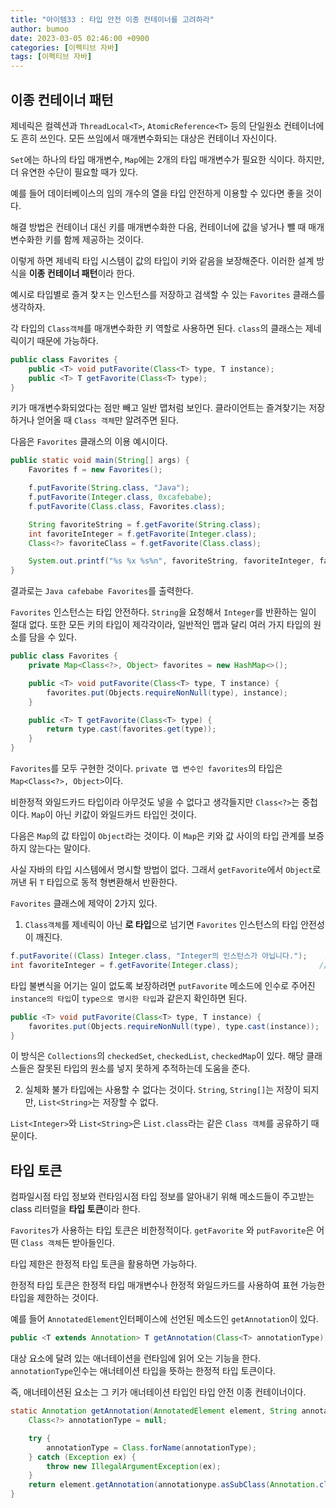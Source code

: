 ```yaml
---
title: "아이템33 : 타입 안전 이종 컨테이너를 고려하라"
author: bumoo
date: 2023-03-05 02:46:00 +0900
categories: [이펙티브 자바]
tags: [이펙티브 자바]
---
```


## 이종 컨테이너 패턴

제네릭은 컬렉션과 `ThreadLocal<T>`, `AtomicReference<T>` 등의 단일원소 컨테이너에도 흔히 쓰인다.
모든 쓰임에서 매개변수화되는 대상은 컨테이너 자신이다.

`Set`에는 하나의 타입 매개변수, `Map`에는 2개의 타입 매개변수가 필요한 식이다.
하지만, 더 유연한 수단이 필요할 때가 있다.

예를 들어 데이터베이스의 임의 개수의 열을 타입 안전하게 이용할 수 있다면 좋을 것이다.

해결 방법은 컨테이너 대신 키를 매개변수화한 다음, 컨테이너에 값을 넣거나 뺄 때 매개변수화한 키를 함께 제공하는 것이다.

이렇게 하면 제네릭 타입 시스템이 값의 타입이 키와 같음을 보장해준다. 이러한 설계 방식을 **이종 컨테이너 패턴**이라 한다.

예시로 타입별로 즐겨 찿ㅈ는 인스턴스를 저장하고 검색할 수 있는 `Favorites` 클래스를 생각하자.

각 타입의 `Class객체`를 매개변수화한 키 역할로 사용하면 된다. `class`의 클래스는 제네릭이기 때문에 가능하다.

```java
public class Favorites {
    public <T> void putFavorite(Class<T> type, T instance);
    public <T> T getFavorite(Class<T> type);
}
```
키가 매개변수화되었다는 점만 빼고 일반 맵처럼 보인다. 클라이언트는 즐겨찾기는 저장하거나 얻어올 때 `Class 객체`만 알려주면 된다.

다음은 `Favorites` 클래스의 이용 예시이다.

```java
public static void main(String[] args) {
    Favorites f = new Favorites();

    f.putFavorite(String.class, "Java");
    f.putFavorite(Integer.class, 0xcafebabe);
    f.putFavorite(Class.class, Favorites.class);

    String favoriteString = f.getFavorite(String.class);
    int favoriteInteger = f.getFavorite(Integer.class);
    Class<?> favoriteClass = f.getFavorite(Class.class);

    System.out.printf("%s %x %s%n", favoriteString, favoriteInteger, favoriteClass.getName());
}
```

결과로는 `Java cafebabe Favorites`를 출력한다. 

`Favorites` 인스턴스는 타입 안전하다. `String`을 요청해서 `Integer`를 반환하는 일이 절대 없다.
또한 모든 키의 타입이 제각각이라, 일반적인 맵과 달리 여러 가지 타입의 원소를 담을 수 있다.

```java
public class Favorites {
    private Map<Class<?>, Object> favorites = new HashMap<>();

    public <T> void putFavorite(Class<T> type, T instance) {
        favorites.put(Objects.requireNonNull(type), instance);
    }

    public <T> T getFavorite(Class<T> type) {
        return type.cast(favorites.get(type));
    }
}
```
`Favorites`를 모두 구현한 것이다. 
`private 맵 변수인 favorites`의 타입은 `Map<Class<?>, Object>`이다.

비한정적 와일드카드 타입이라 아무것도 넣을 수 없다고 생각들지만 `Class<?>`는 중첩이다.
`Map`이 아닌 키값이 와일드카드 타입인 것이다.

다음은 `Map`의 값 타입이 `Object`라는 것이다. 이 `Map`은 키와 값 사이의 타입 관계를 보증하지 않는다는 말이다.

사실 자바의 타입 시스템에서 명시할 방법이 없다.
그래서 `getFavorite`에서 `Object`로 꺼낸 뒤 `T` 타입으로 동적 형변환해서 반환한다.

`Favorites` 클래스에 제약이 2가지 있다.
1. `Class객체`를 제네릭이 아닌 **로 타입**으로 넘기면 `Favorites` 인스턴스의 타입 안전성이 깨진다.
```java
f.putFavorite((Class) Integer.class, "Integer의 인스턴스가 아닙니다.");    // 정상 동작
int favoriteInteger = f.getFavorite(Integer.class);                  // ClassCastException
```

타입 불변식을 어기는 일이 없도록 보장하려면 `putFavorite` 메소드에 인수로 주어진 `instance의 타입`이 `type으로 명시한 타입`과 같은지 확인하면 된다.
```java
public <T> void putFavorite(Class<T> type, T instance) {
    favorites.put(Objects.requireNonNull(type), type.cast(instance));
}
```
이 방식은 `Collections`의 `checkedSet`, `checkedList`, `checkedMap`이 있다. 해당 클래스들은 잘못된 타입의 원소를 넣지 못하게 추적하는데 도움을 준다.

2. 실체화 불가 타입에는 사용할 수 없다는 것이다.
`String`, `String[]`는 저장이 되지만, `List<String>`는 저장할 수 없다. 

`List<Integer>`와 `List<String>`은 `List.class`라는 같은 `Class 객체`를 공유하기 때문이다.

## 타입 토큰

컴파일시점 타입 정보와 런타임시점 타입 정보를 알아내기 위해 메소드들이 주고받는 class 리터럴을 **타입 토큰**이라 한다.

`Favorites`가 사용하는 타입 토큰은 비한정적이다. `getFavorite` 와 `putFavorite`은 어떤 `Class 객체`든 받아들인다.

타입 제한은 한정적 타입 토큰을 활용하면 가능하다.

한정적 타입 토큰은 한정적 타입 매개변수나 한정적 와일드카드를 사용하여 표현 가능한 타입을 제한하는 것이다.

예를 들어 `AnnotatedElement`인터페이스에 선언된 메소드인 `getAnnotation`이 있다.

```java
public <T extends Annotation> T getAnnotation(Class<T> annotationType);
```
대상 요소에 달려 있는 애너테이션을 런타임에 읽어 오는 기능을 한다. `annotationType`인수는 애너테이션 타입을 뜻하는 한정적 타입 토큰이다.

즉, 애너테이션된 요소는 그 키가 애너테이션 타입인 타입 안전 이종 컨테이너이다.

```java
static Annotation getAnnotation(AnnotatedElement element, String annotationType) {
    Class<?> annotationType = null;

    try {
        annotationType = Class.forName(annotationType);
    } catch (Exception ex) {
        throw new IllegalArgumentException(ex);
    }
    return element.getAnnotation(annotationype.asSubClass(Annotation.class));
}
```

